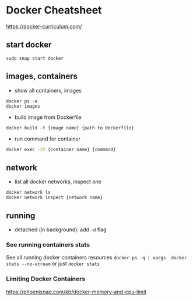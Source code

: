 # Docker Cheatsheet
https://docker-curriculum.com/

## start docker
```
sudo snap start docker
```

## images, containers
- show all containers, images
```
docker ps -a
docker images
```

- build image from Dockerfile
```
docker build -t {image name} {path to Dockerfile}
```

- run command for container
```bash
docker exec -it {container name} {command}
```

## network
- list all docker networks, inspect one
```
docker network ls
docker network inspect {network name}
```

## running
- detached (in background): add `-d` flag

### See running containers stats

See all running docker containers resources
`docker ps -q | xargs  docker stats --no-stream` or just `docker stats`

### Limiting Docker Containers
https://phoenixnap.com/kb/docker-memory-and-cpu-limit